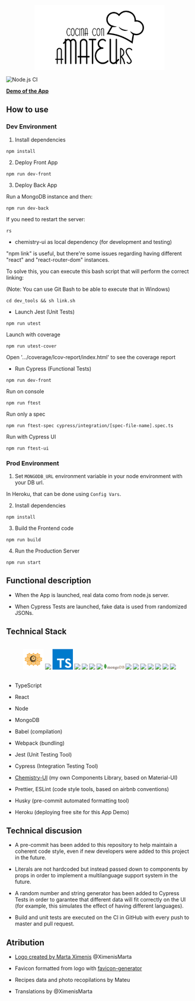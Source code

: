 <div align="center">
  <img alt="Cooking with aMateuRS Logo" src="https://github.com/W01fw00d/cooking-with-amateurs/blob/master/public/logo.png?raw=true" width="350" title="by Marta Ximenis">
</div>

![Node.js CI](https://github.com/W01fw00d/cooking-with-amateurs/workflows/Node.js%20CI/badge.svg)

[**Demo of the App**](https://cooking-with-amateurs.herokuapp.com/#/list)

## How to use

### Dev Environment

1. Install dependencies

```
npm install
```

2. Deploy Front App

```
npm run dev-front
```

3. Deploy Back App

Run a MongoDB instance and then:

```
npm run dev-back
```

If you need to restart the server:

```
rs
```

- chemistry-ui as local dependency (for development and testing)

"npm link" is useful, but there're some issues regarding having different "react" and "react-router-dom" instances.

To solve this, you can execute this bash script that will perform the correct linking:

(Note: You can use Git Bash to be able to execute that in Windows)

```
cd dev_tools && sh link.sh
```

- Launch Jest (Unit Tests)

```
npm run utest
```

Launch with coverage

```
npm run utest-cover
```

Open '.../coverage/lcov-report/index.html' to see the coverage report

- Run Cypress (Functional Tests)

```
npm run dev-front
```

Run on console

```
npm run ftest
```

Run only a spec

```
npm run ftest-spec cypress/integration/[spec-file-name].spec.ts
```

Run with Cypress UI

```
npm run ftest-ui
```

### Prod Environment

1. Set `MONGODB_URL` environment variable in your node environment with your DB url.

In Heroku, that can be done using `Config Vars`.

2. Install dependencies

```
npm install
```

3. Build the Frontend code

```
npm run build
```

4. Run the Production Server

```
npm run start
```

## Functional description

- When the App is launched, real data como from node.js server.

- When Cypress Tests are launched, fake data is used from randomized JSONs.

## Technical Stack

</br>

<div align="center">
  <img width="55" src="https://github.com/W01fw00d/chemistry-ui/blob/master/public/chemistry-ui-logo.png?raw=true"/>
  <img width="55" src="https://raw.githubusercontent.com/gilbarbara/logos/master/logos/javascript.svg"/>
  <img width="55" src="https://raw.githubusercontent.com/gilbarbara/logos/master/logos/typescript.svg"/>
  <img width="55" src="https://raw.githubusercontent.com/gilbarbara/logos/master/logos/typescript-icon.svg"/>
  <img width="55" src="https://raw.githubusercontent.com/gilbarbara/logos/master/logos/react.svg"/>
  <img width="55" src="https://raw.githubusercontent.com/gilbarbara/logos/master/logos/react-router.svg"/>
  <img width="55" src="https://raw.githubusercontent.com/gilbarbara/logos/master/logos/preact.svg"/>
  <img width="55" src="https://raw.githubusercontent.com/gilbarbara/logos/master/logos/mongodb.svg"/>
  <img width="55" src="https://raw.githubusercontent.com/gilbarbara/logos/master/logos/nodemon.svg"/>
  <img width="55" src="https://raw.githubusercontent.com/gilbarbara/logos/master/logos/progress.svg"/>
  <img width="55" src="https://raw.githubusercontent.com/gilbarbara/logos/master/logos/webpack.svg"/>
  <img width="55" src="https://raw.githubusercontent.com/gilbarbara/logos/master/logos/jest.svg"/>
  <img width="55" src="https://raw.githubusercontent.com/gilbarbara/logos/master/logos/cypress.svg"/>
  <img width="55" src="https://raw.githubusercontent.com/gilbarbara/logos/master/logos/eslint.svg"/>
  <img width="55" src="https://raw.githubusercontent.com/gilbarbara/logos/master/logos/prettier.svg"/>
</div>

</br>

- TypeScript

- React

- Node
- MongoDB

- Babel (compilation)
- Webpack (bundling)

- Jest (Unit Testing Tool)
- Cypress (Integration Testing Tool)

- [Chemistry-UI](https://github.com/W01fw00d/chemistry-ui) (my own Components Library, based on Material-UI)

- Prettier, ESLint (code style tools, based on airbnb conventions)
- Husky (pre-commit automated formatting tool)

- Heroku (deploying free site for this App Demo)

## Technical discusion

- A pre-commit has been added to this repository to help maintain a coherent code style, even if new developers were added to this project in the future.

- Literals are not hardcoded but instead passed down to components by props in order to implement a multilanguage support system in the future.

- A random number and string generator has been added to Cypress Tests in order to garantee that different data will fit correctly on the UI (for example, this simulates the effect of having different languages).

- Build and unit tests are executed on the CI in GitHub with every push to master and pull request.

## Atribution

- [Logo created by Marta Ximenis](https://www.domestika.org/es/projects/692722-cocina-con-amateurs) @XimenisMarta

- Favicon formatted from logo with [favicon-generator](https://www.favicon-generator.org/)

- Recipes data and photo recopilations by Mateu

- Translations by @XimenisMarta
